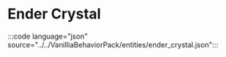 # Ender Crystal

:::code language="json" source="../../VanilliaBehaviorPack/entities/ender_crystal.json":::